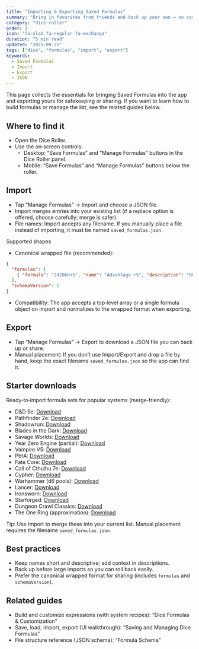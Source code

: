 ```yaml
---
title: "Importing & Exporting Saved Formulas"
summary: "Bring in favorites from friends and back up your own — no coding needed."
category: "dice-roller"
order: 3
icon: "fa-slab fa-regular fa-exchange"
duration: "5 min read"
updated: "2025-09-21"
tags: ["dice", "formulas", "import", "export"]
keywords:
  - Saved Formulas
  - Import
  - Export
  - JSON
---
```

This page collects the essentials for bringing Saved Formulas into the app and exporting yours for safekeeping or sharing. If you want to learn how to build formulas or manage the list, see the related guides below.

## Where to find it

- Open the Dice Roller.
- Use the on‑screen controls:
  - Desktop: “Save Formulas” and “Manage Formulas” buttons in the Dice Roller panel.
  - Mobile: “Save Formulas” and “Manage Formulas” buttons below the roller.

## Import

- Tap “Manage Formulas” → Import and choose a JSON file.
- Import merges entries into your existing list (if a replace option is offered, choose carefully; merge is safer).
- File names: Import accepts any filename. If you manually place a file instead of importing, it must be named `saved_formulas.json`.

Supported shapes
- Canonical wrapped file (recommended):
```json
{
  "formulas": [
    { "formula": "2d20kh+5", "name": "Advantage +5", "description": "D&D 5e attack check" }
  ],
  "schemaVersion": 1
}
```
- Compatibility: The app accepts a top‑level array or a single formula object on import and normalizes to the wrapped format when exporting.

## Export

- Tap “Manage Formulas” → Export to download a JSON file you can back up or share.
- Manual placement: If you don’t use Import/Export and drop a file by hand, keep the exact filename `saved_formulas.json` so the app can find it.

## Starter downloads

Ready‑to‑import formula sets for popular systems (merge‑friendly):

- D&D 5e: [Download](/downloads/formulas_dnd5e.json)
- Pathfinder 2e: [Download](/downloads/formulas_pf2.json)
- Shadowrun: [Download](/downloads/formulas_shadowrun.json)
- Blades in the Dark: [Download](/downloads/formulas_blades.json)
- Savage Worlds: [Download](/downloads/formulas_savage_worlds.json)
- Year Zero Engine (partial): [Download](/downloads/formulas_year_zero.json)
- Vampire V5: [Download](/downloads/formulas_vampire_v5.json)
- PbtA: [Download](/downloads/formulas_pbta.json)
- Fate Core: [Download](/downloads/formulas_fate.json)
- Call of Cthulhu 7e: [Download](/downloads/formulas_coc7e.json)
- Cypher: [Download](/downloads/formulas_cypher.json)
- Warhammer (d6 pools): [Download](/downloads/formulas_warhammer_d6.json)
- Lancer: [Download](/downloads/formulas_lancer.json)
- Ironsworn: [Download](/downloads/formulas_ironsworn.json)
- Starforged: [Download](/downloads/formulas_starforged.json)
- Dungeon Crawl Classics: [Download](/downloads/formulas_dcc.json)
- The One Ring (approximation): [Download](/downloads/formulas_one_ring.json)

Tip: Use Import to merge these into your current list. Manual placement requires the filename `saved_formulas.json`.

## Best practices

- Keep names short and descriptive; add context in descriptions.
- Back up before large imports so you can roll back easily.
- Prefer the canonical wrapped format for sharing (includes `formulas` and `schemaVersion`).

## Related guides

- Build and customize expressions (with system recipes): “Dice Formulas & Customization”
- Save, load, import, export (UI walkthrough): “Saving and Managing Dice Formulas”
- File structure reference (JSON schema): “Formula Schema”
